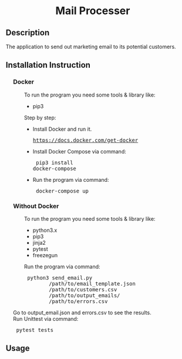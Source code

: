 <h1 align="center">Mail Processer</h1>

<div style="margin-left:15px">

<h2>Description</h2>
The application to send out marketing email to its potential customers. 

<br />

<h2>Installation Instruction</h2>
<div style="margin-left:20px">
<h3>Docker</h3>
<div style="margin-left:30px">
To run the program you need some tools & library like:

 - pip3

Step by step:
- Install Docker and run it. <pre>https://docs.docker.com/get-docker</pre> 

- Install Docker Compose via command: <pre> pip3 install docker-compose </pre>

- Run the program via command: <pre> docker-compose up </pre>

</div>
</div>

<div style="margin-left:20px">
<h3>Without Docker</h3>
<div style="margin-left:30px">
To run the program you need some tools & library like:

 - python3.x
 - pip3
 - jinja2
 - pytest
 - freezegun

Run the program via command: 
<pre> python3 send_email.py 
        /path/to/email_template.json 
        /path/to/customers.csv 
        /path/to/output_emails/ 
        /path/to/errors.csv 
</pre>

</div>
Go to output_email.json and errors.csv to see the results.

<br />
Run Unittest via command:
<br />
<pre> pytest tests </pre>
</div>

<h2>Usage</h2>

</div>
